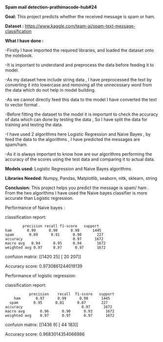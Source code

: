 **Spam mail detection-prathimacode-hub#24**

**Goal:** This project predicts whether the received message is spam or ham.

**Dataset :** https://www.kaggle.com/team-ai/spam-text-message-classification

**What I have done :**

-Firstly I have imported the required libraries, and loaded the dataset onto the notebook.

-It is important to understand and preprocess the data before feeding it to model.

-As my dataset here include string data , I have preprocessed the text by converting it into lowercase and removing all the unnecessary word from the data which do not help in model building.

-As we cannot directly feed this data to the model I have converted the text to vector format .

-Before fitting the dataset to the model it is important to check the accuracy of data which can done by testing the data , So I have split the data for training and testing the data.

-I have used 2 algorithms here Logistic Regression and Naive Bayes , by feed the data to the algorithms , I have predicted the messages are spam/ham.

-As it is always important to know how are our algorithms performing the accuracy of the scores using the test data and comparing it to actual data.

**Models used:** Logistic Regression and Naive Bayes algorithms

**Libraries Needed:** Numpy, Pandas, Matplotlib, seaborn, nltk, sklearn, string

**Conclusion:** This project helps you predict the message is spam/ ham . From the two algorithms I have used the Naive bayes classifier is more accurate than Logistic regression.

Performance of Naive bayes :

classification report: 

	        precision recall f1-score	support
	ham       0.99      0.98      0.98      1445
	spam       0.89      0.91      0.90       227
	accuracy                       0.97      1672
	macro avg   0.94      0.95     0.94       1672
	weighted avg 0.97     0.97      0.97      1672

confuion matrix: [[1420 25] [ 20 207]]

Accuracy score: 0.9730861244019139


Performance of logistic regression:

classification report:


               precision    recall  f1-score   support
	    ham       0.97      0.99      0.98      1445
      spam       0.95      0.81      0.87       227
    accuracy                           0.97      1672
    macro avg       0.96      0.90      0.93      1672
    weighted avg    0.97      0.97      0.97      1672


confuion matrix:
 [[1436    9]
 [  44  183]]

Accuracy score: 0.9683014354066986

